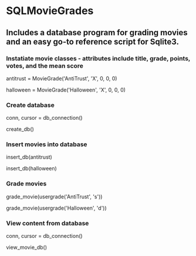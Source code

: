 # SQLMovieGrades
## Includes a database program for grading movies and an easy go-to reference script for Sqlite3.

### Instatiate movie classes - attributes include title, grade, points, votes, and the mean score
antitrust = MovieGrade('AntiTrust', 'X', 0, 0, 0)

halloween = MovieGrade('Halloween', 'X', 0, 0, 0)

### Create database 
conn, cursor = db_connection()

create_db()

### Insert movies into database
insert_db(antitrust)

insert_db(halloween)

### Grade movies
grade_movie(usergrade('AntiTrust', 's'))

grade_movie(usergrade('Halloween', 'd'))

### View content from database
conn, cursor = db_connection()

view_movie_db()
